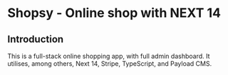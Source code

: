 # Shopsy - Online shop with NEXT 14

## Introduction

This is a full-stack online shopping app, with full admin dashboard. It utilises, among others, Next 14, Stripe, TypeScript, and Payload CMS.
